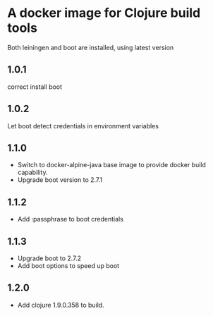 # A docker image for Clojure build tools

Both leiningen and boot are installed, using latest version

## 1.0.1
 correct install boot

## 1.0.2
 Let boot detect credentials in environment variables

## 1.1.0
 * Switch to docker-alpine-java base image to provide docker build capability.
 * Upgrade boot version to 2.7.1

## 1.1.2
 * Add :passphrase to boot credentials

## 1.1.3
 * Upgrade boot to 2.7.2
 * Add boot options to speed up boot

## 1.2.0
 * Add clojure 1.9.0.358 to build.
